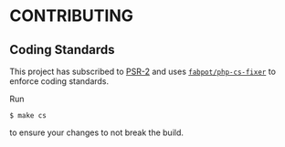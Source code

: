 # CONTRIBUTING

## Coding Standards

This project has subscribed to [PSR-2](https://github.com/php-fig/fig-standards/blob/master/accepted/PSR-2-coding-style-guide.md)
and uses [`fabpot/php-cs-fixer`](https://github.com/FriendsOfPHP/PHP-CS-Fixer) to enforce coding standards.

Run

```
$ make cs
```

to ensure your changes to not break the build.
